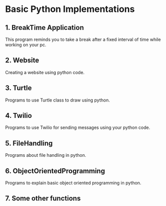 # Basic Python Implementations


## 1. BreakTime Application
This program reminds you to take a break after a fixed interval of time while working on your pc.

## 2. Website
Creating a website using python code.

## 3. Turtle
Programs to use Turtle class to draw using python.

## 4. Twilio
Programs to use Twilio for sending messages using your python code.

## 5. FileHandling
Programs about file handling in python.

## 6. ObjectOrientedProgramming
Programs to explain basic object oriented programming in python.

## 7. Some other functions